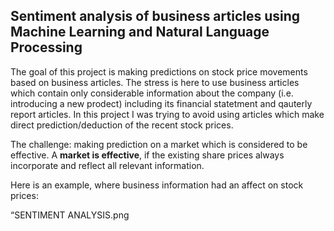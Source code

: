 ## Sentiment analysis of business articles using Machine Learning and Natural Language Processing

The goal of this project is making predictions on stock price movements based on business articles. The stress is here to use business articles which contain only considerable information about the company (i.e. introducing a new prodect) including its financial statetment and qauterly report articles. In this project I was trying to avoid using articles which make direct prediction/deduction of the recent stock prices.

The challenge: making prediction on a market which is considered to be effective. A **market is effective**, if the existing share prices always incorporate and reflect all relevant information.

Here is an example, where business information had an affect on stock prices:

“SENTIMENT ANALYSIS.png
